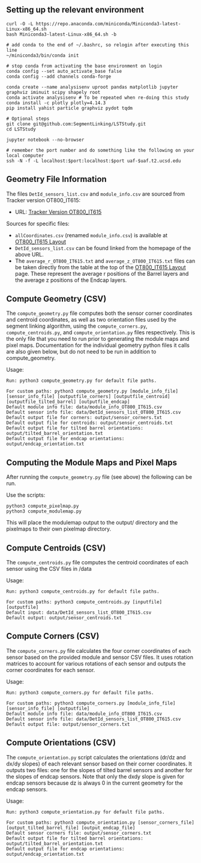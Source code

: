## Setting up the relevant environment

    curl -O -L https://repo.anaconda.com/miniconda/Miniconda3-latest-Linux-x86_64.sh
    bash Miniconda3-latest-Linux-x86_64.sh -b 
    
    # add conda to the end of ~/.bashrc, so relogin after executing this line
    ~/miniconda3/bin/conda init
    
    # stop conda from activating the base environment on login
    conda config --set auto_activate_base false
    conda config --add channels conda-forge
    
    conda create --name analysisenv uproot pandas matplotlib jupyter graphviz iminuit scipy shapely root
    conda activate analysisenv # To be repeated when re-doing this study
    conda install -c plotly plotly=4.14.3
    pip install yahist particle graphviz pydot tqdm
    
    # Optional steps
    git clone git@github.com:SegmentLinking/LSTStudy.git
    cd LSTStudy
    
    jupyter notebook --no-browser
    
    # remember the port number and do something like the following on your local computer
    ssh -N -f -L localhost:$port:localhost:$port uaf-$uaf.t2.ucsd.edu

## Geometry File Information

The files `DetId_sensors_list.csv` and `module_info.csv` are sourced from Tracker version OT800_IT615:

- URL: [Tracker Version OT800_IT615](https://cms-tklayout.web.cern.ch/cms-tklayout/layouts-work/recent-layouts/OT800_IT615/info.html)

Sources for specific files:
- `allCoordinates.csv` (renamed `module_info.csv`) is available at [OT800_IT615 Layout](https://cms-tklayout.web.cern.ch/cms-tklayout/layouts-work/recent-layouts/OT800_IT615/layout.html)
- `DetId_sensors_list.csv` can be found linked from the homepage of the above URL.
- The `average_r_OT800_IT615.txt` and `average_z_OT800_IT615.txt` files can be taken directly from the table at the top of the [OT800_IT615 Layout](https://cms-tklayout.web.cern.ch/cms-tklayout/layouts-work/recent-layouts/OT800_IT615/layout.html) page. These represent the average r positions of the Barrel layers and the average z positions of the Endcap layers.

## Compute Geometry (CSV)

The `compute_geometry.py` file computes both the sensor corner coordinates and centroid coordinates, as well as two orientation files used by the segment linking algorithm, using the `compute_corners.py`, `compute_centroids.py`, and `compute_orientation.py` files respectively. This is the only file that you need to run prior to generating the module maps and pixel maps. Documentation for the individual geometry python files it calls are also given below, but do not need to be run in addition to compute_geometry.

Usage:

    Run: python3 compute_geometry.py for default file paths.

    For custom paths: python3 compute_geometry.py [module_info_file] [sensor_info_file] [outputfile_corners] [outputfile_centroid] [outputfile_tilted_barrel] [outputfile_endcap]
    Default module info file: data/module_info_OT800_IT615.csv
    Default sensor info file: data/DetId_sensors_list_OT800_IT615.csv
    Default output file for corners: output/sensor_corners.txt
    Default output file for centroids: output/sensor_centroids.txt
    Default output file for tilted barrel orientations: output/tilted_barrel_orientation.txt
    Default output file for endcap orientations: output/endcap_orientation.txt

## Computing the Module Maps and Pixel Maps

After running the `compute_geometry.py` file (see above) the following can be run.

Use the scripts:

    python3 compute_pixelmap.py
    python3 compute_modulemap.py

This will place the modulemap output to the output/ directory and the pixelmaps to their own pixelmap directory.

## Compute Centroids (CSV)

The `compute_centroids.py` file computes the centroid coordinates of each sensor using the CSV files in /data

Usage:

    Run: python3 compute_centroids.py for default file paths.

    For custom paths: python3 compute_centroids.py [inputfile] [outputfile]
    Default input: data/DetId_sensors_list_OT800_IT615.csv
    Default output: output/sensor_centroids.txt

## Compute Corners (CSV)

The `compute_corners.py` file calculates the four corner coordinates of each sensor based on the provided module and sensor CSV files. It uses rotation matrices to account for various rotations of each sensor and outputs the corner coordinates for each sensor.

Usage:

    Run: python3 compute_corners.py for default file paths.

    For custom paths: python3 compute_corners.py [module_info_file] [sensor_info_file] [outputfile]
    Default module info file: data/module_info_OT800_IT615.csv
    Default sensor info file: data/DetId_sensors_list_OT800_IT615.csv
    Default output file: output/sensor_corners.txt

## Compute Orientations (CSV)

The `compute_orientation.py` script calculates the orientations (dr/dz and dx/dy slopes) of each relevant sensor based on their corner coordinates. It outputs two files: one for the slopes of tilted barrel sensors and another for the slopes of endcap sensors. Note that only the dxdy slope is given for endcap sensors because dz is always 0 in the current geometry for the endcap sensors.

Usage:

    Run: python3 compute_orientation.py for default file paths.

    For custom paths: python3 compute_orientation.py [sensor_corners_file] [output_tilted_barrel_file] [output_endcap_file]
    Default sensor corners file: output/sensor_corners.txt
    Default output file for tilted barrel orientations: output/tilted_barrel_orientation.txt
    Default output file for endcap orientations: output/endcap_orientation.txt